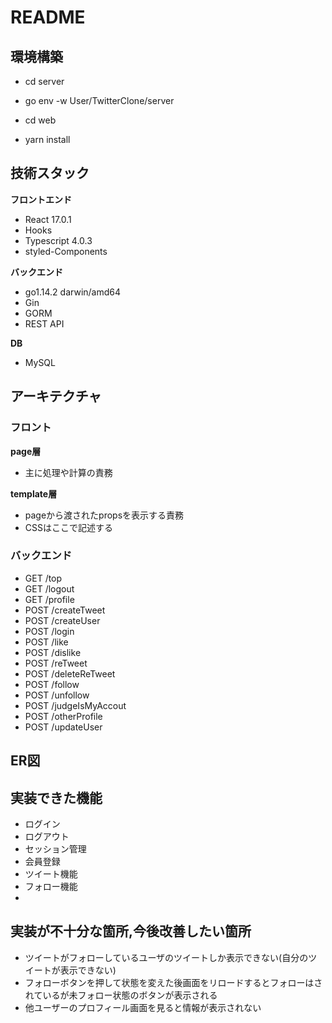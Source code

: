 # README
## 環境構築
- cd server
- go env -w User/TwitterClone/server

- cd web
- yarn install

## 技術スタック
**フロントエンド**
- React 17.0.1
- Hooks
- Typescript 4.0.3
- styled-Components

**バックエンド**
- go1.14.2 darwin/amd64
- Gin
- GORM
- REST API

**DB**
- MySQL

## アーキテクチャ
### フロント
**page層**
- 主に処理や計算の責務

**template層**
- pageから渡されたpropsを表示する責務
- CSSはここで記述する

### バックエンド
- GET    /top                  
- GET    /logout               
- GET    /profile              
- POST   /createTweet          
- POST   /createUser           
- POST   /login                
- POST   /like                 
- POST   /dislike              
- POST   /reTweet              
- POST   /deleteReTweet        
- POST   /follow               
- POST   /unfollow             
- POST   /judgeIsMyAccout      
- POST   /otherProfile         
- POST   /updateUser           

## ER図

## 実装できた機能
- ログイン
- ログアウト
- セッション管理
- 会員登録
- ツイート機能
- フォロー機能
- 

## 実装が不十分な箇所,今後改善したい箇所
- ツイートがフォローしているユーザのツイートしか表示できない(自分のツイートが表示できない)
- フォローボタンを押して状態を変えた後画面をリロードするとフォローはされているが未フォロー状態のボタンが表示される
- 他ユーザーのプロフィール画面を見ると情報が表示されない
